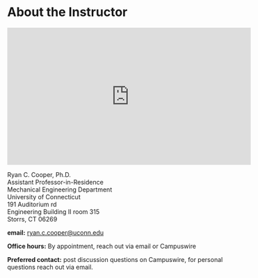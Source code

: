 # About the Instructor

<iframe width="560" height="315"
src="https://www.youtube.com/embed/pvdID82aMEg" frameborder="0"
allow="accelerometer; autoplay; clipboard-write; encrypted-media;
gyroscope; picture-in-picture" allowfullscreen></iframe>

Ryan C. Cooper, Ph.D.\
Assistant Professor-in-Residence\
Mechanical Engineering Department\
University of Connecticut\
191 Auditorium rd\
Engineering Building II room 315\
Storrs, CT 06269

__email:__ <ryan.c.cooper@uconn.edu>

__Office hours:__ By appointment, reach out via email or Campuswire

__Preferred contact:__ post discussion questions on Campuswire, for personal
questions reach out via email. 

